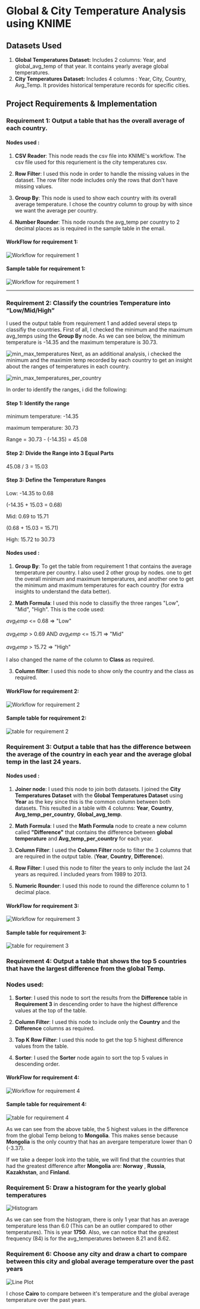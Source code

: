 # Global & City Temperature Analysis using KNIME

## Datasets Used
1. **Global Temperatures Dataset:** Includes 2 columns: Year, and global_avg_temp of that year. It contains yearly average global temperatures.
2. **City Temperatures Dataset:** Includes 4 columns : Year, City, Country, Avg_Temp. It provides historical temperature records for specific cities.

## Project Requirements & Implementation

### Requirement 1: Output a table that has the overall average of each country.
#### Nodes used : 
1. **CSV Reader**: This node reads the csv file into KNIME's workflow. The csv file used for this requriement is the city temperatures csv.


2. **Row Filter**: I used this node in order to handle the missing values in the dataset. The row filter node includes only the rows that don't have missing values.


3. **Group By**: This node is used to show each country with its overall average temperature. I chose the country column to group by with since we want the average per country.


4. **Number Rounder**: This node rounds the avg_temp per country to 2 decimal places as is required in the sample table in the email.

#### WorkFlow for requirement 1:
![Workflow for requirement 1](images/Requirement%201%20workflow.png)



#### Sample table for requirement 1:
![Workflow for requirement 1](images/Requirement%201%20sample%20table.png)



---


### Requirement 2:  Classify the countries Temperature into “Low/Mid/High”


I used the output table from requirement 1 and added several steps tp classifiy the countries.
First of all, I checked the minimum and the maximum avg_temps using the **Group By** node. As we can see below, the minimum temperature is -14.35 and the maximum temperature is 30.73.


![min_max_temperatures](images/min_max_temps.png)
Next, as an additional analysis, i checked the minimum and the maximim temp recorded by each country to get an insight about the ranges of temperatures in each country.


![min_max_temperatures_per_country](images/min_max_per_country.png)

In order to identify the ranges, i did the following: 
#### Step 1: Identify the range
minimum temperature: -14.35


maximum temperature: 30.73


Range = 30.73 - (-14.35) = 45.08

#### Step 2: Divide the Range into 3 Equal Parts
45.08 / 3 = 15.03

#### Step 3: Define the Temperature Ranges


Low: -14.35 to 0.68


(-14.35 + 15.03 = 0.68)


Mid: 0.69 to 15.71


(0.68 + 15.03 = 15.71)


High: 15.72 to 30.73


#### Nodes used :
1. **Group By**: To get the table from requirement 1 that contains the average temperature per country. I also used 2 other group by nodes. one to get the overall minimum and maximum temperatures, and another one to get the minimum and maximum temperatures for each country (for extra insights to understand the data better).


2. **Math Formula**: I used this node to classifiy the three ranges "Low", "Mid", "High". This is the code used:

$avg_temp$ <= 0.68 => "Low"


$avg_temp$ > 0.69 AND $avg_temp$ <= 15.71 => "Mid"


$avg_temp$ > 15.72 => "High"

I also changed the name of the column to **Class** as required.


3. **Column filter**: I used this node to show only the country and the class as required.

#### WorkFlow for requirement 2:
![Workflow for requirement 2](images/Workflow_2.png)


#### Sample table for requirement 2:
![table for requirement 2](images/table_2.png)



### Requirement 3: Output a table that has the difference between the average of the country in each year and the average global temp in the last 24 years.

#### Nodes used :
1. **Joiner node**: I used this node to join both datasets. I joined the **City Temperatures Dataset** with the **Global Temperatures Dataset** using **Year** as the key since this is the common column between both datasets. This resulted in a table with 4 columns: **Year**, **Country**, **Avg_temp_per_country**, **Global_avg_temp**.

2. **Math Formula**: I used the **Math Formula** node to create a new column called **"Difference"** that contains the difference between **global temperature** and **Avg_temp_per_country** for each year.

3. **Column Filter**: I used the **Column Filter** node to filter the 3 columns that are required in the output table. (**Year**, **Country**, **Difference**).

4. **Row Filter**: I used this node to filter the years to only include the last 24 years as required. I included years from 1989 to 2013.

5. **Numeric Rounder**: I used this node to round the difference column to 1 decimal place.

#### WorkFlow for requirement 3:
![Workflow for requirement 3](images/workflow_3.png)


#### Sample table for requirement 3:
![table for requirement 3](images/table_3.png)




### Requirement 4:  Output a table that shows the top 5 countries that have the largest difference from the global Temp.

### Nodes used:

1. **Sorter**: I used this node to sort the results from the **Difference** table in **Requirement 3** in descending order to have the highest difference values at the top of the table.

2. **Column Filter**: I used this node to include only the **Country** and the **Difference** columns as required.

3. **Top K Row Filter**: I used this node to get the top 5 highest difference values from the table.

4. **Sorter**: I used the **Sorter** node again to sort the top 5 values in descending order.


#### WorkFlow for requirement 4:
![Workflow for requirement 4](images/workflow_4.png)


#### Sample table for requirement 4:
![table for requirement 4](images/table_4.png)

As we can see from the above table, the 5 highest values in the difference from the global Temp belong to **Mongolia**. This makes sense because **Mongolia** is the only country that has an avergare temperature lower than 0 (-3.37).



If we take a deeper look into the table, we will find that the countries that had the greatest difference after **Mongolia** are: **Norway** , **Russia**, **Kazakhstan**, and **Finland**.


### Requirement 5: Draw a histogram for the yearly global temperatures
![Histogram](images/Histogram.png)

As we can see from the histogram, there is only 1 year that has an average temperature less than 6.0 (This can be an outlier compared to other temperatures). This is year **1750**. Also, we can notice that the greatest frequency (84) is for the avg_temperatures between 8.21 and 8.62.


### Requirement 6: Choose any city and draw a chart to compare between this city and global average temperature over the past years
![Line Plot](images/Line%20Plot.png)

I chose **Cairo** to compare between it's temperature and the global average temperature over the past years.






